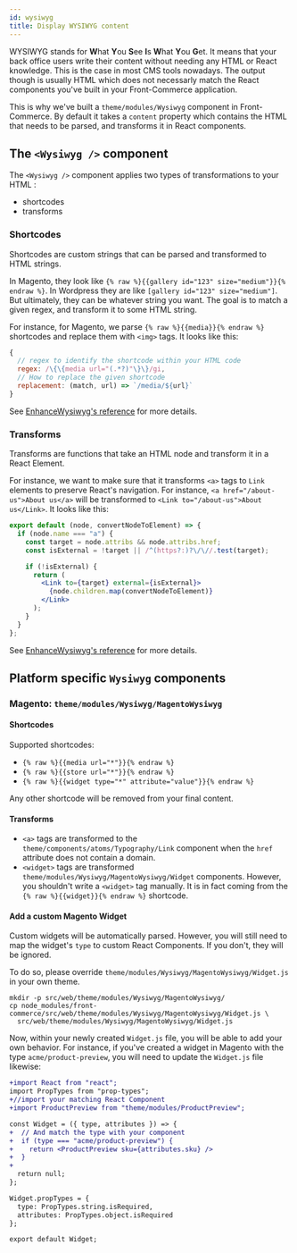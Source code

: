 ```yaml
---
id: wysiwyg
title: Display WYSIWYG content
---
```

WYSIWYG stands for **W**hat **Y**ou **S**ee **I**s **W**hat **Y**ou **G**et. It means that your back office users write their content without needing any HTML or React knowledge. This is the case in most CMS tools nowadays. The output though is usually HTML which does not necessarly match the React components you've built in your Front-Commerce application.

This is why we've built a `theme/modules/Wysiwyg` component in Front-Commerce. By default it takes a `content` property which contains the HTML that needs to be parsed, and transforms it in React components.

## The `<Wysiwyg />` component

The `<Wysiwyg />` component applies two types of transformations to your HTML :
* shortcodes
* transforms

### Shortcodes

Shortcodes are custom strings that can be parsed and transformed to HTML strings.

In Magento, they look like `{% raw %}{{gallery id="123" size="medium"}}{% endraw %}`. In Wordpress they are like `[gallery id="123" size="medium"]`. But ultimately, they can be whatever string you want. The goal is to match a given regex, and transform it to some HTML string.

For instance, for Magento, we parse `{% raw %}{{media}}{% endraw %}` shortcodes and replace them with `<img>` tags. It looks like this:

```js
{
  // regex to identify the shortcode within your HTML code
  regex: /\{\{media url="(.*?)"\}\}/gi,
  // How to replace the given shortcode
  replacement: (match, url) => `/media/${url}`
}
```

See [EnhanceWysiwyg's reference](/docs/reference/wysiwyg.html) for more details.

### Transforms

Transforms are functions that take an HTML node and transform it in a React Element.

For instance, we want to make sure that it transforms `<a>` tags to `Link` elements to preserve React's navigation. For instance, `<a href="/about-us">About us</a>` will be transformed to `<Link to="/about-us">About us</Link>`. It looks like this:

```jsx
export default (node, convertNodeToElement) => {
  if (node.name === "a") {
    const target = node.attribs && node.attribs.href;
    const isExternal = !target || /^(https?:)?\/\//.test(target);

    if (!isExternal) {
      return (
        <Link to={target} external={isExternal}>
          {node.children.map(convertNodeToElement)}
        </Link>
      );
    }
  }
};
```

See [EnhanceWysiwyg's reference](/docs/reference/wysiwyg.html) for more details.

## Platform specific `Wysiwyg` components

### Magento: `theme/modules/Wysiwyg/MagentoWysiwyg`

#### Shortcodes

Supported shortcodes:

* `{% raw %}{{media url="*"}}{% endraw %}`
* `{% raw %}{{store url="*"}}{% endraw %}`
* `{% raw %}{{widget type="*" attribute="value"}}{% endraw %}`

Any other shortcode will be removed from your final content.

#### Transforms

* `<a>` tags are transformed to the `theme/components/atoms/Typography/Link` component when the `href` attribute does not contain a domain.
* `<widget>` tags are transformed `theme/modules/Wysiwyg/MagentoWysiwyg/Widget` components. However, you shouldn't write a `<widget>` tag manually. It is in fact coming from the `{% raw %}{{widget}}{% endraw %}` shortcode.

#### Add a custom Magento Widget

Custom widgets will be automatically parsed. However, you will still need to map the widget's `type` to custom React Components. If you don't, they will be ignored.

To do so, please override `theme/modules/Wysiwyg/MagentoWysiwyg/Widget.js` in your own theme.

```
mkdir -p src/web/theme/modules/Wysiwyg/MagentoWysiwyg/
cp node_modules/front-commerce/src/web/theme/modules/Wysiwyg/MagentoWysiwyg/Widget.js \
  src/web/theme/modules/Wysiwyg/MagentoWysiwyg/Widget.js
```

Now, within your newly created `Widget.js` file, you will be able to add your own behavior. For instance, if you've created a widget in Magento with the type `acme/product-preview`, you will need to update the `Widget.js` file likewise:

```diff
+import React from "react";
import PropTypes from "prop-types";
+//import your matching React Component
+import ProductPreview from "theme/modules/ProductPreview";

const Widget = ({ type, attributes }) => {
+  // And match the type with your component
+  if (type === "acme/product-preview") {
+    return <ProductPreview sku={attributes.sku} />
+  }
+
  return null;
};

Widget.propTypes = {
  type: PropTypes.string.isRequired,
  attributes: PropTypes.object.isRequired
};

export default Widget;
```
